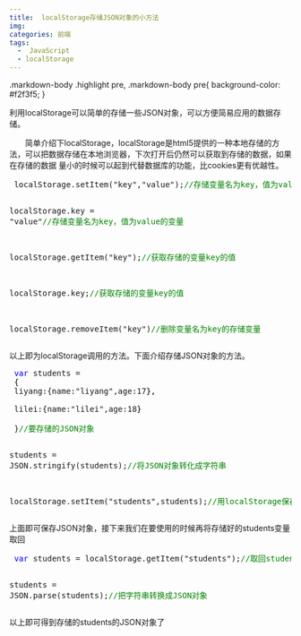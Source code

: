 ```yaml
---
title:  localStorage存储JSON对象的小方法
img: 
categories: 前端
tags:
  -  JavaScript
  - localStorage
---
```

<sytle>
.markdown-body .highlight pre, .markdown-body pre{
background-color: #f2f3f5;
}
</style>
<div class="postcontent">
			<div id="cnblogs_post_body" class="blogpost-body"><p>利用localStorage可以简单的存储一些JSON对象，可以方便简易应用的数据存储。</p>
<p>　　简单介绍下localStorage，localStorage是html5提供的一种本地存储的方法，可以把数据存储在本地浏览器，下次打开后仍然可以获取到存储的数据，如果在存储的数据 量小的时候可以起到代替数据库的功能，比cookies更有优越性。</p>
<div class="cnblogs_code">
<pre> localStorage.setItem("key","value");<span style="color: #008000;">//</span><span style="color: #008000;">存储变量名为key，值为value的变量</span>
 
 localStorage.key = "value"<span style="color: #008000;">//</span><span style="color: #008000;">存储变量名为key，值为value的变量</span>
 
 localStorage.getItem("key");<span style="color: #008000;">//</span><span style="color: #008000;">获取存储的变量key的值</span>
 
 localStorage.key;<span style="color: #008000;">//</span><span style="color: #008000;">获取存储的变量key的值</span>
 
 localStorage.removeItem("key")<span style="color: #008000;">//</span><span style="color: #008000;">删除变量名为key的存储变量</span></pre>
</div>
<p>以上即为localStorage调用的方法。下面介绍存储JSON对象的方法。</p>
<div class="cnblogs_code">
<pre> <span style="color: #0000ff;">var</span> students = 
 <span style="color: #000000;">{
</span> liyang:{name:"liyang",age:17<span style="color: #000000;">},
</span> 
 lilei:{name:"lilei",age:18<span style="color: #000000;">}
</span> 
 }<span style="color: #008000;">//</span><span style="color: #008000;">要存储的JSON对象</span>
 
 
 students = JSON.stringify(students);<span style="color: #008000;">//</span><span style="color: #008000;">将JSON对象转化成字符串</span>
 
 localStorage.setItem("students",students);<span style="color: #008000;">//</span><span style="color: #008000;">用localStorage保存转化好的的字符串</span></pre>
</div>
<p>上面即可保存JSON对象，接下来我们在要使用的时候再将存储好的students变量取回</p>
<div class="cnblogs_code">
<pre> <span style="color: #0000ff;">var</span> students = localStorage.getItem("students");<span style="color: #008000;">//</span><span style="color: #008000;">取回students变量</span>
 
 students = JSON.parse(students);<span style="color: #008000;">//</span><span style="color: #008000;">把字符串转换成JSON对象</span></pre>
</div>
<p>以上即可得到存储的students的JSON对象了</p></div></div>